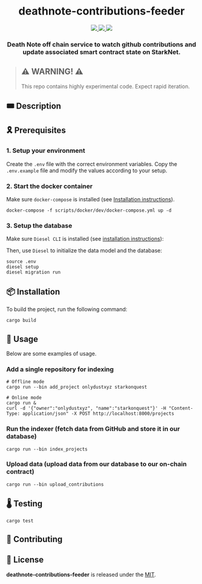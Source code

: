 <div align="center">
  <h1 align="center">deathnote-contributions-feeder</h1>
  <p align="center">
    <a href="https://discord.gg/onlydust">
        <img src="https://img.shields.io/badge/Discord-6666FF?style=for-the-badge&logo=discord&logoColor=white">
    </a>
    <a href="https://twitter.com/intent/follow?screen_name=onlydust_xyz">
        <img src="https://img.shields.io/badge/Twitter-1DA1F2?style=for-the-badge&logo=twitter&logoColor=white">
    </a>
    <a href="https://contributions.onlydust.xyz/">
        <img src="https://img.shields.io/badge/Contribute-6A1B9A?style=for-the-badge&logo=notion&logoColor=white">
    </a>
  </p>
  
  <h3 align="center">Death Note off chain service to watch github contributions and update associated smart contract state on StarkNet.</h3>

</h3>
</div>

> ## ⚠️ WARNING! ⚠️
>
> This repo contains highly experimental code.
> Expect rapid iteration.

## 🎟️ Description

## 🎗️ Prerequisites

### 1. Setup your environment 

Create the `.env` file with the correct environment variables.
Copy the `.env.example` file and modify the values according to your setup.

### 2. Start the docker container
Make sure `docker-compose` is installed (see [Installation instructions](https://docs.docker.com/compose/install/)).
```
docker-compose -f scripts/docker/dev/docker-compose.yml up -d
```

### 3. Setup the database
Make sure `Diesel CLI` is installed (see [installation instructions](https://diesel.rs/guides/getting-started)):

Then, use `Diesel` to initialize the data model and the database:
```
source .env
diesel setup
diesel migration run
```

## 📦 Installation

To build the project, run the following command:
```
cargo build
```

## 🔬 Usage

Below are some examples of usage.

### Add a single repository for indexing

```
# Offline mode
cargo run --bin add_project onlydustxyz starkonquest

# Online mode
cargo run &
curl -d '{"owner":"onlydustxyz", "name":"starkonquest"}' -H "Content-Type: application/json" -X POST http://localhost:8000/projects
```

### Run the indexer (fetch data from GitHub and store it in our database)
```
cargo run --bin index_projects
```

### Upload data (upload data from our database to our on-chain contract)
```
cargo run --bin upload_contributions
```

## 🌡️ Testing

```
cargo test
```

## 🫶 Contributing

## 📄 License

**deathnote-contributions-feeder** is released under the [MIT](LICENSE).
